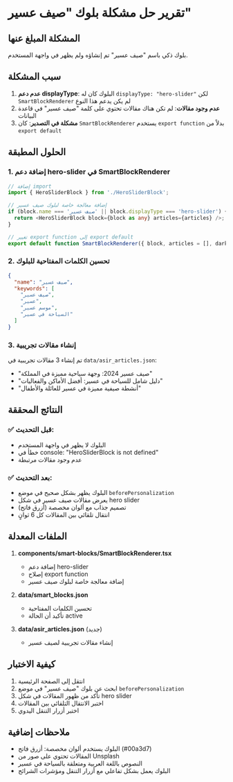 # تقرير حل مشكلة بلوك "صيف عسير"

## المشكلة المبلغ عنها
بلوك ذكي باسم "صيف عسير" تم إنشاؤه ولم يظهر في واجهة المستخدم.

## سبب المشكلة
1. **عدم دعم displayType**: البلوك كان له `displayType: "hero-slider"` لكن `SmartBlockRenderer` لم يكن يدعم هذا النوع
2. **عدم وجود مقالات**: لم تكن هناك مقالات تحتوي على كلمة "صيف عسير" في قاعدة البيانات
3. **مشكلة في التصدير**: كان `SmartBlockRenderer` يستخدم `export function` بدلاً من `export default`

## الحلول المطبقة

### 1. إضافة دعم hero-slider في SmartBlockRenderer
```typescript
// إضافة import
import { HeroSliderBlock } from './HeroSliderBlock';

// إضافة معالجة خاصة لبلوك صيف عسير
if (block.name === 'صيف عسير' || block.displayType === 'hero-slider') {
  return <HeroSliderBlock block={block as any} articles={articles} />;
}

// تغيير export function إلى export default
export default function SmartBlockRenderer({ block, articles = [], darkMode = false }: SmartBlockRendererProps) {
```

### 2. تحسين الكلمات المفتاحية للبلوك
```json
{
  "name": "صيف عسير",
  "keywords": [
    "صيف عسير",
    "عسير",
    "موسم عسير",
    "السياحة في عسير"
  ]
}
```

### 3. إنشاء مقالات تجريبية
تم إنشاء 3 مقالات تجريبية في `data/asir_articles.json`:
- "صيف عسير 2024: وجهة سياحية مميزة في المملكة"
- "دليل شامل للسياحة في عسير: أفضل الأماكن والفعاليات"
- "أنشطة صيفية مميزة في عسير للعائلة والأطفال"

## النتائج المحققة

### ✅ قبل التحديث:
- البلوك لا يظهر في واجهة المستخدم
- خطأ في console: "HeroSliderBlock is not defined"
- عدم وجود مقالات مرتبطة

### ✅ بعد التحديث:
- البلوك يظهر بشكل صحيح في موضع `beforePersonalization`
- يعرض مقالات صيف عسير في شكل hero slider
- تصميم جذاب مع ألوان مخصصة (أزرق فاتح)
- انتقال تلقائي بين المقالات كل 6 ثوانٍ

## الملفات المعدلة

1. **components/smart-blocks/SmartBlockRenderer.tsx**
   - إضافة دعم hero-slider
   - إصلاح export function
   - إضافة معالجة خاصة لبلوك صيف عسير

2. **data/smart_blocks.json**
   - تحسين الكلمات المفتاحية
   - تأكيد أن الحالة active

3. **data/asir_articles.json** (جديد)
   - إنشاء مقالات تجريبية لصيف عسير

## كيفية الاختبار

1. انتقل إلى الصفحة الرئيسية
2. ابحث عن بلوك "صيف عسير" في موضع `beforePersonalization`
3. تأكد من ظهور المقالات في شكل hero slider
4. اختبر الانتقال التلقائي بين المقالات
5. اختبر أزرار التنقل اليدوي

## ملاحظات إضافية

- البلوك يستخدم ألوان مخصصة: أزرق فاتح (#00a3d7)
- المقالات تحتوي على صور من Unsplash
- النصوص باللغة العربية ومتعلقة بالسياحة في عسير
- البلوك يعمل بشكل تفاعلي مع أزرار التنقل ومؤشرات الشرائح 